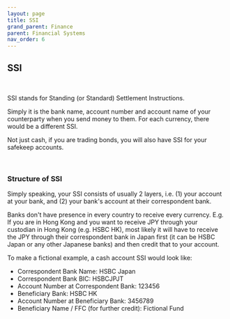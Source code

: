 ```yaml
---
layout: page
title: SSI
grand_parent: Finance
parent: Financial Systems
nav_order: 6
---
```


## SSI

<br />

SSI stands for Standing (or Standard) Settlement Instructions.

Simply it is the bank name, account number and account name of your counterparty when you send money to them. For each currency, there would be a different SSI. 

Not just cash, if you are trading bonds, you will also have SSI for your safekeep accounts.


<br />

### Structure of SSI

Simply speaking, your SSI consists of usually 2 layers, i.e. (1) your account at your bank, and (2) your bank's account at their correspondent bank. 

Banks don't have presence in every country to receive every currency. E.g. If you are in Hong Kong and you want to receive JPY through your custodian in Hong Kong (e.g. HSBC HK), most likely it will have to receive the JPY through their correspondent bank in Japan first (it can be HSBC Japan or any other Japanese banks) and then credit that to your account.

To make a fictional example, a cash account SSI would look like:

- Correspondent Bank Name: HSBC Japan
- Correspondent Bank BIC: HSBCJPJT
- Account Number at Correspondent Bank: 123456
- Beneficiary Bank: HSBC HK
- Account Number at Beneficiary Bank: 3456789
- Beneficiary Name / FFC (for further credit): Fictional Fund